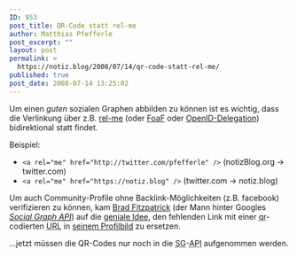 ```yaml
---
ID: 953
post_title: QR-Code statt rel-me
author: Matthias Pfefferle
post_excerpt: ""
layout: post
permalink: >
  https://notiz.blog/2008/07/14/qr-code-statt-rel-me/
published: true
post_date: 2008-07-14 13:25:02
---
```

<!-- wp:paragraph -->
<p>Um einen <em>guten</em> sozialen Graphen abbilden zu können ist es wichtig, dass die Verlinkung über z.B. <a href="http://microformats.org/wiki/rel-me">rel-me</a> (oder <a href="http://xmlns.com/foaf/spec/#term_weblog">FoaF</a> oder <a href="http://wiki.openid.net/Delegation">OpenID-Delegation</a>) bidirektional statt findet.</p>
<!-- /wp:paragraph -->

<!-- wp:paragraph -->
<p>Beispiel:</p>
<!-- /wp:paragraph -->

<!-- wp:list -->
<ul>
	<li><code>&lt;a rel="me" href="http://twitter.com/pfefferle" /></code> (notizBlog.org -> twitter.com)</li>
	<li><code>&lt;a rel="me" href="https://notiz.blog" /></code> (twitter.com -> notiz.blog)</li>
</ul>
<!-- /wp:list -->

<!-- wp:paragraph -->
<p>Um auch Community-Profile ohne Backlink-Möglichkeiten (z.B. facebook) verifizieren zu können, kam <a href="http://brad.livejournal.com/profile">Brad Fitzpatrick</a> (der Mann hinter Googles <em><a href="http://code.google.com/apis/socialgraph/">Social Graph <abbr title="Application Programming Interface">API</abbr></a></em>) auf die <a href="http://brad.livejournal.com/2387582.html">geniale Idee</a>, den fehlenden Link mit einer <abbr title="quick response">qr</abbr>-codierten <abbr title="Uniform Resource Locator">URL</abbr> in <a href="http://www.facebook.com/people/Brad_Fitzpatrick/500033387">seinem Profilbild</a> zu ersetzen.</p>
<!-- /wp:paragraph -->

<!-- wp:paragraph -->
<p>...jetzt müssen die QR-Codes nur noch in die <abbr title="Social Graph">SG</abbr>-<abbr title="Application Programming Interface">API</abbr> aufgenommen werden.</p>
<!-- /wp:paragraph -->